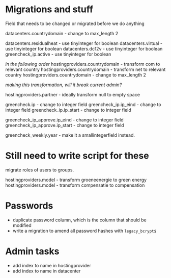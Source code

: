# Migrations and stuff

Field that needs to be changed or migrated before we do anything

datacenters.countrydomain - change to max_length 2

datacenters.residualheat - use tinyinteger for boolean
datacenters.virtual - use tinyinteger for boolean
datacenters.dc12v - use tinyinteger for boolean
greencheck_ip.active - use tinyinteger for boolean

*in the following order*
hostingproviders.countrydomain - transform com to relevant country
hostingproviders.countrydomain - transform net to relevant country
hostingproviders.countrydomain - change to max_length 2


*making this transformation, will it break current admin?*

hostingproviders.partner - ideally transform null to empty space

greencheck.ip - change to integer field
greencheck_ip.ip_eind - change to integer field 
greencheck_ip.ip_start - change to integer field

greencheck_ip_approve.ip_eind - change to integer field 
greencheck_ip_approve.ip_start - change to integer field

greencheck_weekly.year - make it a smallintegerfield instead. 


# Still need to write script for these

migrate roles of users to groups.

hostingproviders.model - transform groeneenergie to green energy
hostingproviders.model - transform compensatie to compensation

# Passwords

- duplicate password column, which is the column that should be modified
- write a migration to amend all password hashes with `legacy_bcrypt$`


# Admin tasks

- add index to name in hostingprovider
- add index to name in datacenter
